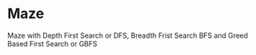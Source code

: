 # Maze
Maze with Depth First Search or DFS, Breadth Frist Search BFS and Greed Based First Search or GBFS
